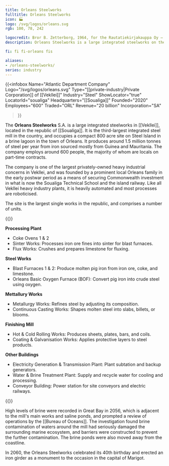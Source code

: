 ```yaml
---
title: Orleans Steelworks
fulltitle: Orleans Steelworks
icon: 🏭
logo: /svg/logos/orleans.svg
rgb: 100, 78, 242

logocredit: Bror B. Zetterborg, 1964, for the Rautatiekirjakauppa Oy – Bus Stop.
description: Orleans Steelworks is a large integrated steelworks on the island of Soualiga, and provides approximately 30% of Vekllei steel.

fi: fi fi-orleans fis

aliases:
- /orleans-steelworks/
series: industry
---
```

 {{<infobox
	  Name="Atlantic Department Company"
	  Logo="/svg/logos/orleans.svg"
	  Type="[[private-industry|Private Corporation]] of [[Vekllei]]"
	  Industry="Steel"
	  ShowLocator="true"
	  LocatorId="soualiga"
	  Headquarters="[[Soualiga]]"
	  Founded="2020"
	  Employees="600"
	  Traded="ORL"
	  Revenue="20 billion"
	  Incorporation="SA"
  >}}

The <span class="fi fi-orleans fis"></span> **Orleans Steelworks** S.A. is a large integrated steelworks in [[Vekllei]], located in the republic of [[Soualiga]]. It is the third-largest integrated steel mill in the country, and occupies a compact 800 acre site on Steel Island in a brine lagoon in the town of Orleans. It produces around 1.5 million tonnes of steel per year from iron sourced mostly from Guinea and Mauritania. The company employs around 600 people, the majority of whom are locals on part-time contracts.

The company is one of the largest privately-owned heavy industrial concerns in Vekllei, and was founded by a prominent local Orleans family in the early postwar period as a means of securing Commonwealth investment in what is now the Soualiga Technical School and the island railway. Like all Vekllei heavy industry plants, it is heavily automated and most processes are roboticised.

The site is the largest single works in the republic, and comprises a number of units.

{{<note>}}

**Processing Plant**
* Coke Ovens 1 & 2
* Sinter Works: Processes iron ore fines into sinter for blast furnaces.
* Flux Works: Crushes and prepares limestone for fluxing.

**Steel Works**
* Blast Furnaces 1 & 2: Produce molten pig iron from iron ore, coke, and limestone.
* Orleans Basic Oxygen Furnace (BOF): Convert pig iron into crude steel using oxygen.

**Mettallury Works**
* Metallurgy Works: Refines steel by adjusting its composition.
* Continuous Casting Works: Shapes molten steel into slabs, billets, or blooms.

**Finishing Mill**

* Hot & Cold Rolling Works: Produces sheets, plates, bars, and coils.
* Coating & Galvanisation Works: Applies protective layers to steel products.

**Other Buildings**

* Electricity Generation & Transmission Plant: Plant subtation and backup generators.
* Water & Brine Treatment Plant: Supply and recycle water for cooling and processing.
* Conveyor Building: Power station for site conveyors and electric railways.

{{</note>}}

High levels of brine were recorded in Great Bay in 2056, which is adjacent to the mill's main works and saline ponds, and prompted a review of operations by the [[Bureau of Oceans]]. The investigation found brine contamination of waters around the mill had seriously damaged the surrounding marine ecosystem, and barriers were constructed to prevent the further contamination. The brine ponds were also moved away from the coastline. 

In 2060, the Orleans Steelworks celebrated its 40th birthday and erected an iron girder as a monument to the occasion in the capital of Marigot.
